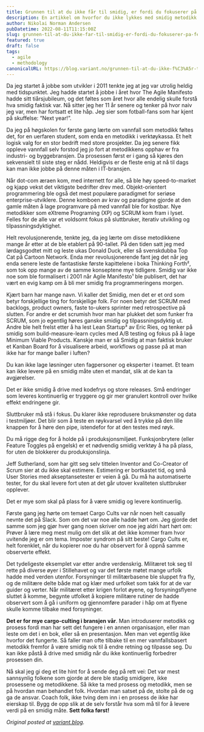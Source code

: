 ```yaml
---
title: Grunnen til at du ikke får til smidig, er fordi du fokuserer på feil ting
description: En artikkel om hvorfor du ikke lykkes med smidig metodikk fordi du fokuserer på feil ting.
author: Nikolai Norman Andersen
pubDatetime: 2022-08-11T11:15:00Z
slug: grunnen-til-at-du-ikke-far-til-smidig-er-fordi-du-fokuserer-pa-feil-ting
featured: true
draft: false
tags:
  - agile
  - methodology
canonicalURL: https://blog.variant.no/grunnen-til-at-du-ikke-f%C3%A5r-til-smidig-er-fordi-du-fokuserer-p%C3%A5-feil-ting-a890640553ea
---
```


Da jeg startet å jobbe som utvikler i 2011 tenkte jeg at jeg var utrolig heldig med tidspunktet. Jeg hadde startet å jobbe i året hvor The Agile Manifesto hadde sitt tiårsjubileum, og det føltes som året hvor alle endelig skulle forstå hva smidig faktisk var. Nå sitter jeg her 11 år senere og tenker på hvor naiv jeg var, men har fortsatt et lite håp. Jeg sier som fotball-fans som har kjent på skuffelse: “Next year!”.

Da jeg på høgskolen for første gang lærte om vannfall som metodikk føltes det, for en uerfaren student, som enda en metodikk i verktøykassa. Et helt logisk valg for en stor bedrift med store prosjekter. Da jeg senere fikk oppleve vannfall selv forstod jeg jo fort at metodikkens opphav er fra industri- og byggebransjen. Da prosessen først er i gang så kjøres den sekvensielt til siste steg er nådd. Heldigvis er de fleste enig at nå til dags kan man ikke jobbe på denne måten i IT-bransjen.

Når dot-com æraen kom, med internett for alle, så ble høy speed-to-market og kjapp vekst det viktigste bedrifter drev med. Objekt-orientert programmering ble også det mest populære paradigmet for seriøse enterprise-utviklere. Denne komboen av krav og paradigme gjorde at den gamle måten å lage programvare på med vannfall ble for kostbar. Nye metodikker som eXtreme Programing (XP) og SCRUM kom fram i lyset. Felles for de alle var et voldsomt fokus på sluttbruker, iterativ utvikling og tilpassningsdyktighet.

Helt revolusjonerende, tenkte jeg, da jeg lærte om disse metodikkene mange år etter at de ble etablert på 90-tallet. På den tiden satt jeg med lørdagsgodtet mitt og leste ukas Donald Duck, eller så svenskdubba Top Cat på Cartoon Network. Enda mer revolusjonerende fant jeg det når jeg enda senere leste de fantastiske første kapittelene i boka Thinking Forth², som tok opp mange av de samme konseptene mye tidligere. Smidig var ikke noe som ble formalisert i 2001 når Agile Manifesto¹ ble publisert, det har vært en evig kamp om å bli mer smidig fra programmeringens morgen.

Kjært barn har mange navn. Vi kaller det Smidig, men det er et ord som betyr forskjellige ting for forskjellige folk. For noen betyr det SCRUM med backlogs, product owners, faste to-ukers sprinter med retrospective på slutten. For andre er det scrumish hvor man har plukket det som funker fra SCRUM, som jo egentlig høres ganske smidig og tilpassningsdyktig ut. Andre ble helt frelst etter å ha lest Lean Startup³ av Eric Ries, og tenker på smidig som build-measure-learn cycles med A/B testing og fokus på å lage Minimum Viable Products. Kanskje man er så Smidig at man faktisk bruker et Kanban Board for å visualisere arbeid, workflows og passe på at man ikke har for mange baller i luften?

Du kan ikke lage løsninger uten fagpersoner og eksperter i teamet. Et team kan ikke levere på en smidig måte uten et mandat, slik at de kan ta avgjørelser.

Det er ikke smidig å drive med kodefrys og store releases. Små endringer som leveres kontinuerlig er tryggere og gir mer granulert kontroll over hvilke effekt endringene gir.

Sluttbruker må stå i fokus. Du klarer ikke reprodusere bruksmønster og data i testmiljøer. Det blir som å teste en røykvarsel ved å trykke på den lille knappen for å høre den pipe, istendefor for at den testes med røyk.

Du må rigge deg for å holde på i produksjonsmiljøet. Funksjonbrytere (eller Feature Toggles på engelsk) er et nødvendig smidig verktøy å ha på plass, for uten de blokkerer du produksjonslinja.

Jeff Sutherland, som har gitt seg selv tittelen Inventor and Co-Creator of Scrum sier at du ikke skal estimere. Estimering er bortkastet tid, og små User Stories med akseptansetester er veien å gå. Du må ha automatiserte tester, for du skal levere fort uten at det går utover kvaliteten sluttbruker opplever.

Det er mye som skal på plass for å være smidig og levere kontinuerlig.

Første gang jeg hørte om temaet Cargo Cults var når noen helt casually nevnte det på Slack. Som om det var noe alle hadde hørt om. Jeg gjorde det samme som jeg gjør hver gang noen skriver om noe jeg aldri hart hørt om: Prøver å lære meg mest mulig om det slik at det ikke kommer fram hvor uvitende jeg er om tema. Imposter syndrom på sitt beste! Cargo Cults er, helt forenklet, når du kopierer noe du har observert for å oppnå samme observerte effekt.

Det tydeligeste eksemplet var etter andre verdenskrig. Militæret tok seg til rette på diverse øyer i Stillehavet og var det første møtet mange urfolk hadde med verden utenfor. Forsyninger til militærbasene ble sluppet fra fly, og de militære delte både mat og klær med urfolket som takk for at de var guider og verter. Når militæret etter krigen forlot øyene, og forsyningsflyene sluttet å komme, begynte utfolket å kopiere militære rutiner de hadde observert som å gå i uniform og gjennomføre parader i håp om at flyene skulle komme tilbake med forsyninger.

**Det er for mye cargo-culting i bransjen vår**. Man introduserer metodikk og prosess fordi man har sett det fungere i en annen organisasjon, eller man leste om det i en bok, eller så en presentasjon. Men man vet egentlig ikke hvorfor det fungerte. Så faller man ofte tilbake til en mer vannfallsbasert metodikk fremfor å være smidig nok til å endre retning og tilpasse seg. Du kan ikke påstå å drive med smidig når du ikke kontinuerlig forbedrer prosessen din.

Nå skal jeg gi deg et lite hint for å sende deg på rett vei: Det var mest sannsynlig folkene som gjorde at dere ble stadig smidigere, ikke prosessene og metodikkene. Så ikke ta med prosess og metodikk, men se på hvordan man behandlet folk. Hvordan man satset på de, stolte på de og ga de ansvar. Coach folk, ikke tving dem inn i en prosess de ikke har eierskap til. Bygg de opp slik at de selv forstår hva som må til for å levere verdi på en smidig måte. **Sett folka først!**

_Original posted at [variant.blog](https://blog.variant.no/grunnen-til-at-du-ikke-f%C3%A5r-til-smidig-er-fordi-du-fokuserer-p%C3%A5-feil-ting-a890640553ea)._

